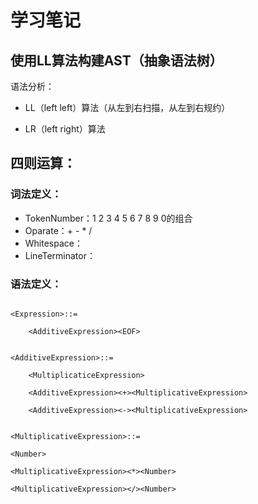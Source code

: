 # 学习笔记

## 使用LL算法构建AST（抽象语法树）

语法分析：
+ LL（left left）算法（从左到右扫描，从左到右规约）

+ LR（left right）算法

## 四则运算：
### 词法定义：
+ TokenNumber：1 2 3 4 5 6 7 8 9 0的组合
+ Oparate：+ - * /
+ Whitespace：<SP>
+ LineTerminator：<LF><CR>

### 语法定义：
<pre>
<code>
&lt;Expression&gt;::=<br/>
    &lt;AdditiveExpression&gt&lt;EOF&gt;<br/>

&lt;AdditiveExpression&gt;::=<br/>
    &lt;MultiplicaticeExpression&gt;<br/>
    &lt;AdditiveExpression&gt;&lt;+&gt;&lt;MultiplicativeExpression&gt;<br/>
    &lt;AdditiveExpression&gt;&lt;-&gt;&lt;MultiplicativeExpression&gt;<br/>

&lt;MultiplicativeExpression&gt;::=<br/>
&lt;Number&gt;<br/>
&lt;MultiplicativeExpression&gt;&lt;*&gt;&lt;Number&gt;<br/>
&lt;MultiplicativeExpression&gt;&lt;/&gt;&lt;Number&gt;<br/>
</code>
</pre>